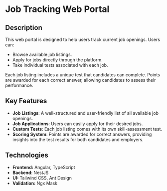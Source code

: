 # Job Tracking Web Portal

## Description

This web portal is designed to help users track current job openings. Users can:

- Browse available job listings.
- Apply for jobs directly through the platform.
- Take individual tests associated with each job.

Each job listing includes a unique test that candidates can complete. Points are awarded for each correct answer, allowing candidates to assess their performance.

## Key Features

- **Job Listings**: A well-structured and user-friendly list of all available job openings.
- **Job Applications**: Users can easily apply for their desired jobs.
- **Custom Tests**: Each job listing comes with its own skill-assessment test.
- **Scoring System**: Points are awarded for correct answers, providing insights into the test results for both candidates and employers.

## Technologies

- **Frontend:** Angular, TypeScript
- **Backend**: NestJS
- **UI:** Tailwind CSS, Ant Design
- **Validation:** Ngx Mask

